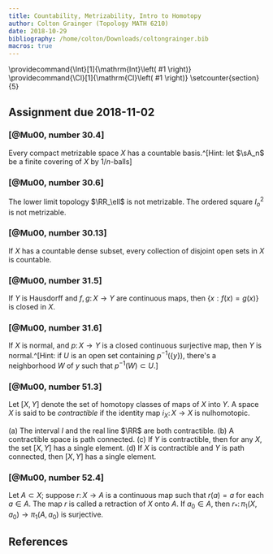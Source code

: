 ```yaml
---
title: Countability, Metrizability, Intro to Homotopy
author: Colton Grainger (Topology MATH 6210)
date: 2018-10-29
bibliography: /home/colton/Downloads/coltongrainger.bib
macros: true
---
```


\providecommand{\Int}[1]{\mathrm{Int}\left( #1 \right)}
\providecommand{\Cl}[1]{\mathrm{Cl}\left( #1 \right)}
\setcounter{section}{5}

## Assignment due 2018-11-02

### [@Mu00, number 30.4]

Every compact metrizable space $X$ has a countable basis.^[Hint: let $\sA_n$ be a finite covering of $X$ by $1/n$-balls]

### [@Mu00, number 30.6]

The lower limit topology $\RR_\ell$ is not metrizable.
The ordered square $I_o^2$ is not metrizable.

### [@Mu00, number 30.13]

If $X$ has a countable dense subset, every collection of disjoint open sets in $X$ is countable.

### [@Mu00, number 31.5]

If $Y$ is Hausdorff and $f,g \colon X \to Y$ are continuous maps, then $\{x : f(x) = g(x)\}$ is closed in $X$.

### [@Mu00, number 31.6]

If $X$ is normal, and $p \colon X \to Y$ is a closed continuous surjective map, then $Y$ is normal.^[Hint: if $U$ is an open set containing $p^{-1}(\{y\})$, there's a neighborhood $W$ of $y$ such that $p^{-1}(W) \subset U$.]

### [@Mu00, number 51.3]

Let $[X,Y]$ denote the set of homotopy classes of maps of $X$ into $Y$. A space $X$ is said to be *contractible* if the identity map $i_X \colon X \to X$ is nulhomotopic.

(a) The interval $I$ and the real line $\RR$ are both contractible.
(b) A contractible space is path connected.
(c) If $Y$ is contractible, then for any $X$, the set $[X,Y]$ has a single element.
(d) If $X$ is contractible and $Y$ is path connected, then $[X,Y]$ has a single element.

### [@Mu00, number 52.4]

Let $A \subset X$; suppose $r \colon X \to A$ is a continuous map such that $r(a) = a$ for each $a \in A$. The map $r$ is called a retraction of $X$ onto $A$. If $a_0 \in A$, then $r_* \colon \pi_1(X, a_0) \to \pi_1(A, a_0)$ is surjective.

## References

